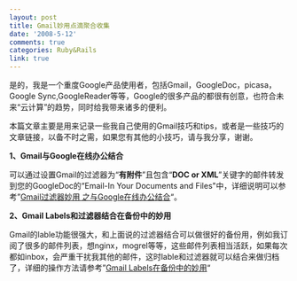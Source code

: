 ```yaml
---
layout: post
title: Gmail妙用点滴聚合收集
date: '2008-5-12'
comments: true
categories: Ruby&Rails
link: true
---
```

<p>是的，我是一个重度Google产品使用者，包括Gmail，GoogleDoc，picasa，Google Sync,GoogleReader等等，Google的很多产品的都很有创意，也符合未来&ldquo;云计算&rdquo;的趋势，同时给我带来诸多的便利。</p>
<p>本篇文章主要是用来记录一些我自己使用的Gmail技巧和tips，或者是一些技巧的文章链接，以备不时之需，如果您有其他的小技巧，请与我分享，谢谢。</p>
<p><strong>1、Gmail与Google在线办公结合</strong></p>
<p>可以通过设置Gmail的过滤器为&ldquo;<strong>有附件</strong>&rdquo;且包含&ldquo;<strong>DOC or XML</strong>&rdquo;关键字的邮件转发到您的GoogleDoc的&ldquo;Email-In Your Documents and Files&quot;中，详细说明可以参考&rdquo;<a href="http://blog.jooit.com/?p=322">Gmail过滤器妙用 之与Google在线办公结合</a>&ldquo;。</p>
<p><strong>2、Gmail Labels和过滤器结合在备份中的妙用</strong></p>
<p>Gmail的lable功能很强大，和上面说的过滤器结合可以做很好的备份用，例如我订阅了很多的邮件列表，想nginx，mogrel等等，这些邮件列表相当活跃，如果每次都如inbox，会严重干扰我其他的邮件，这时lable和过滤器就可以结合来做归档了，详细的操作方法请参考&rdquo;<a href="http://blog.simplife.net/archives/396">Gmail Labels在备份中的妙用</a>&ldquo;</p>
<p>&nbsp;</p>
